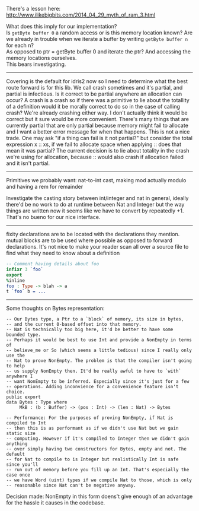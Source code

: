 There's a lesson here:
http://www.ilikebigbits.com/2014_04_29_myth_of_ram_3.html

What does this imply for our implementation?  
Is `getByte buffer 0` a random access or is this memory location known?
Are we already in trouble when we iterate a buffer by writing `getByte buffer n` for each n?  
As opposed to  ptr = getByte buffer 0  and iterate the ptr? And accessing the memory locations ourselves.  
This bears investigating.

---

Covering is the default for idris2 now so I need to determine what the best
route forward is for this lib. We call crash sometimes and it's partial, and
partial is infectious. Is it correct to be partial anywhere an allocation can
occur? A crash is a crash so if there was a primitive to lie about the totallity
of a definition would it be morally correct to do so in the case of calling
crash? We're already crashing either way. I don't actually think it would be
correct but it sure would be more convenient. There's many things that are
currently partial that are only partial because memory might fail to allocate
and I want a better error message for when that happens. This is not a nice
trade. One may ask "if a thing can fail is it not partial?" but consider the
total expression x :: xs, if we fail to allocate space when applying :: does
that mean it was partial? The current decision is to lie about totality in the
crash we're using for allocation, because :: would also crash if allocation
failed and it isn't partial.

---

Primitives we probably want: nat-to-int cast, making mod actually modulo and having a rem for remainder

Investigate the casting story between int/integer and nat in general, ideally there'd be no work to do at runtime between Nat and Integer but the way things are written now it seems like we have to convert by repeatedly +1. That's no bueno for our nice interface.

---
fixity declarations are to be located with the declarations they mention.
mutual blocks are to be used where possible as opposed to forward declarations.
It's not nice to make your reader scan all over a source file to find what they need to know about a definition
```idris
-- Comment having details about foo
infixr 3 `foo`
export
%inline
foo : Type -> blah -> a
t `foo` b = ...
```
---

Some thoughts on Bytes representation:
```
-- Our Bytes type, a Ptr to a `block` of memory, its size in bytes,
-- and the current 0-based offset into that memory.
-- Nat is technically too big here, it'd be better to have some bounded type.
-- Perhaps it would be best to use Int and provide a NonEmpty in terms of
-- believe_me or So (which seems a little tedious) since I really only use the
-- Nat to prove NonEmpty. The problem is that the compiler isn't going to help
-- us supply NonEmpty then. It'd be really awful to have to `with` anywhere I
-- want NonEmpty to be inferred. Especially since it's just for a few
-- operations. Adding inconvience for a convenience feature isn't choice.
public export
data Bytes : Type where
     MkB : (b : Buffer) -> (pos : Int) -> (len : Nat) -> Bytes

-- Performance: For the purposes of proving NonEmpty, if Nat is compiled to Int
-- then this is as performant as if we didn't use Nat but we gain static size
-- computing. However if it's compiled to Integer then we didn't gain anything
-- over simply having two constructors for Bytes, empty and not. The default
-- for Nat to compile to is Integer but realistically Int is safe since you'll
-- run out of memory before you fill up an Int. That's especially the case once
-- we have Word (uint) types if we compile Nat to those, which is only
-- reasonable since Nat can't be negative anyway.
```
Decision made: NonEmpty in this form doens't give enough of an advantage for the hassle it causes in the codebase.